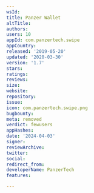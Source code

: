 ```yaml
---
wsId: 
title: Panzer Wallet
altTitle: 
authors: 
users: 10
appId: com.panzertech.swipe
appCountry: 
released: '2019-05-20'
updated: '2020-03-30'
version: '1.7'
stars: 
ratings: 
reviews: 
size: 
website: 
repository: 
issue: 
icon: com.panzertech.swipe.png
bugbounty: 
meta: removed
verdict: fewusers
appHashes: 
date: '2024-04-03'
signer: 
reviewArchive: 
twitter: 
social: 
redirect_from: 
developerName: PanzerTech
features: 

---
```


